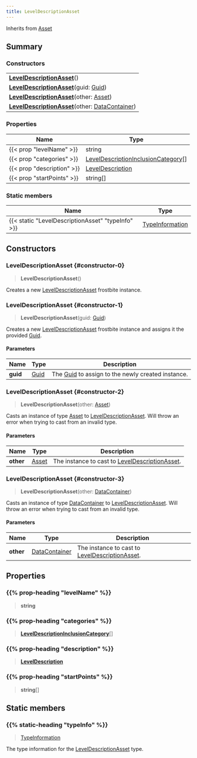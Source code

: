 ```yaml
---
title: LevelDescriptionAsset
---
```


Inherits from 
[Asset](/vext/ref/fb/asset)

## Summary
### Constructors
| |
| ----------- |
| **[LevelDescriptionAsset](#constructor-0)**() |
| **[LevelDescriptionAsset](#constructor-1)**(guid: [Guid](/vext/ref/shared/class/guid)) |
| **[LevelDescriptionAsset](#constructor-2)**(other: [Asset](/vext/ref/fb/asset)) |
| **[LevelDescriptionAsset](#constructor-3)**(other: [DataContainer](/vext/ref/shared/class/datacontainer)) |

### Properties
| Name | Type |
| ---- | ---- |
| {{< prop "levelName" >}} | string |
| {{< prop "categories" >}} | [LevelDescriptionInclusionCategory](/vext/ref/fb/leveldescriptioninclusioncategory)[] |
| {{< prop "description" >}} | [LevelDescription](/vext/ref/fb/leveldescription) |
| {{< prop "startPoints" >}} | string[] |

### Static members
| Name | Type |
| ---- | ---- |
| {{< static "LevelDescriptionAsset" "typeInfo" >}} | [TypeInformation](/vext/ref/shared/class/typeinformation) |

## Constructors
### LevelDescriptionAsset {#constructor-0}
> **LevelDescriptionAsset**()

Creates a new [LevelDescriptionAsset](/vext/ref/fb/leveldescriptionasset) frostbite instance.

### LevelDescriptionAsset {#constructor-1}
> **LevelDescriptionAsset**(guid: [Guid](/vext/ref/shared/class/guid))

Creates a new [LevelDescriptionAsset](/vext/ref/fb/leveldescriptionasset) frostbite instance and assigns it the provided [Guid](/vext/ref/shared/class/guid).

#### Parameters
| Name | Type | Description |
| ---- | ---- | ----------- |
| **guid** | [Guid](/vext/ref/shared/class/guid) | The [Guid](/vext/ref/shared/class/guid) to assign to the newly created instance. |

### LevelDescriptionAsset {#constructor-2}
> **LevelDescriptionAsset**(other: [Asset](/vext/ref/fb/asset))

Casts an instance of type [Asset](/vext/ref/fb/asset) to [LevelDescriptionAsset](/vext/ref/fb/leveldescriptionasset). Will throw an error when trying to cast from an invalid type.

#### Parameters
| Name | Type | Description |
| ---- | ---- | ----------- |
| **other** | [Asset](/vext/ref/fb/asset) | The instance to cast to [LevelDescriptionAsset](/vext/ref/fb/leveldescriptionasset). |

### LevelDescriptionAsset {#constructor-3}
> **LevelDescriptionAsset**(other: [DataContainer](/vext/ref/shared/class/datacontainer))

Casts an instance of type [DataContainer](/vext/ref/shared/class/datacontainer) to [LevelDescriptionAsset](/vext/ref/fb/leveldescriptionasset). Will throw an error when trying to cast from an invalid type.

#### Parameters
| Name | Type | Description |
| ---- | ---- | ----------- |
| **other** | [DataContainer](/vext/ref/shared/class/datacontainer) | The instance to cast to [LevelDescriptionAsset](/vext/ref/fb/leveldescriptionasset). |

## Properties
### {{% prop-heading "levelName" %}}
> **string**

### {{% prop-heading "categories" %}}
> **[LevelDescriptionInclusionCategory](/vext/ref/fb/leveldescriptioninclusioncategory)**[]

### {{% prop-heading "description" %}}
> **[LevelDescription](/vext/ref/fb/leveldescription)**

### {{% prop-heading "startPoints" %}}
> **string**[]

## Static members
### {{% static-heading "typeInfo" %}}
> [TypeInformation](/vext/ref/shared/class/typeinformation)

The type information for the [LevelDescriptionAsset](/vext/ref/fb/leveldescriptionasset) type.


